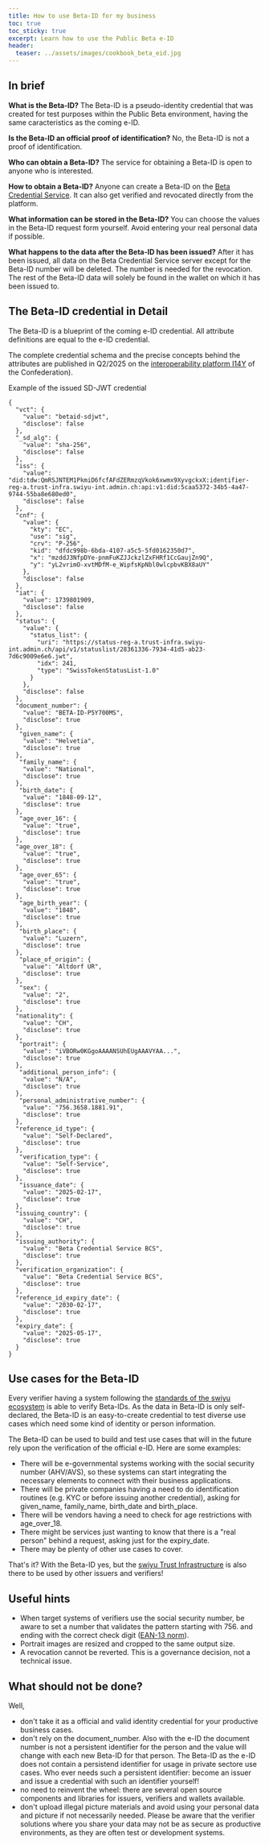 ```yaml
---
title: How to use Beta-ID for my business
toc: true
toc_sticky: true
excerpt: Learn how to use the Public Beta e-ID
header:
  teaser: ../assets/images/cookbook_beta_eid.jpg
---
```


## In brief

**What is the Beta-ID?**
The Beta-ID is a pseudo-identity credential that was created for test purposes within the Public Beta environment, having the same caracteristics as the coming e-ID. 

**Is the Beta-ID an official proof of identification?**
No, the Beta-ID is not a proof of identification.

**Who can obtain a Beta-ID?**
The service for obtaining a Beta-ID is open to anyone who is interested.

**How to obtain a Beta-ID?**
Anyone can create a Beta-ID on the [Beta Credential Service](https://www.bcs.admin.ch/bcs-web).
It can also get verified and revocated directly from the platform. 

**What information can be stored in the Beta-ID?**
You can choose the values in the Beta-ID request form yourself. Avoid entering your real personal data if possible.

**What happens to the data after the Beta-ID has been issued?**
After it has been issued, all data on the Beta Credential Service server except for the Beta-ID number will be deleted. The number is needed for the revocation.
The rest of the Beta-ID data will solely be found in the wallet on which it has been issued to. 

## The Beta-ID credential in Detail

The Beta-ID is a blueprint of the coming e-ID credential. All attribute definitions are equal to the e-ID credential.

The complete credential schema and the precise concepts behind the attributes are published in Q2/2025 on the [interoperability platform I14Y](https://www.i14y.admin.ch/de/catalog/all) of the Confederation).

Example of the issued SD-JWT credential

```
{
  "vct": {
    "value": "betaid-sdjwt",
    "disclose": false
  },
  "_sd_alg": {
    "value": "sha-256",
    "disclose": false
  },
  "iss": {
    "value": "did:tdw:QmRSJNTEM1PkmiD6fcfAFdZERmzqVkok6xwmx9XyvgckxX:identifier-reg-a.trust-infra.swiyu-int.admin.ch:api:v1:did:5caa5372-34b5-4a47-9744-55ba8e680ed0",
    "disclose": false
  },
  "cnf": {
    "value": {
      "kty": "EC",
      "use": "sig",
      "crv": "P-256",
      "kid": "dfdc998b-6bda-4107-a5c5-5fd0162350d7",
      "x": "mzddJ3NfpDYe-pnmFuKZJJckzlZxFHRf1CcGaujZn9Q",
      "y": "yL2vrimO-xvtMDfM-e_WipfsKpNbl0wlcpbvKBX8aUY"
    },
    "disclose": false
  },
  "iat": {
    "value": 1739801909,
    "disclose": false
  },
  "status": {
    "value": {
      "status_list": {
        "uri": "https://status-reg-a.trust-infra.swiyu-int.admin.ch/api/v1/statuslist/28361336-7934-41d5-ab23-7d6c9009e6e6.jwt",
        "idx": 241,
        "type": "SwissTokenStatusList-1.0"
      }
    },
    "disclose": false
  },
  "document_number": {
    "value": "BETA-ID-P5Y700MS",
    "disclose": true
  },
   "given_name": {
    "value": "Helvetia",
    "disclose": true
  },
   "family_name": {
    "value": "National",
    "disclose": true
  },  
   "birth_date": {
    "value": "1848-09-12",
    "disclose": true
  }, 
   "age_over_16": {
    "value": "true",
    "disclose": true
  }, 
  "age_over_18": {
    "value": "true",
    "disclose": true
  },
   "age_over_65": {
    "value": "true",
    "disclose": true
  },
   "age_birth_year": {
    "value": "1848",
    "disclose": true
  },
   "birth_place": {
    "value": "Luzern",
    "disclose": true
  }, 
   "place_of_origin": {
    "value": "Altdorf UR",
    "disclose": true
  },
   "sex": {
    "value": "2",
    "disclose": true
  }, 
  "nationality": {
    "value": "CH",
    "disclose": true
  },
   "portrait": {
    "value": "iVBORw0KGgoAAAANSUhEUgAAAVYAA...",
    "disclose": true
  },  
   "additional_person_info": {
    "value": "N/A",
    "disclose": true
  }, 
   "personal_administrative_number": {
    "value": "756.3658.1881.91",
    "disclose": true
  },   
  "reference_id_type": {
    "value": "Self-Declared",
    "disclose": true
  },
   "verification_type": {
    "value": "Self-Service",
    "disclose": true
  }, 
   "issuance_date": {
    "value": "2025-02-17",
    "disclose": true
  }, 
  "issuing_country": {
    "value": "CH",
    "disclose": true
  },
  "issuing_authority": {
    "value": "Beta Credential Service BCS",
    "disclose": true
  },
  "verification_organization": {
    "value": "Beta Credential Service BCS",
    "disclose": true
  },
  "reference_id_expiry_date": {
    "value": "2030-02-17",
    "disclose": true
  },
  "expiry_date": {
    "value": "2025-05-17",
    "disclose": true
  }
}
```

## Use cases for the Beta-ID

Every verifier having a system following the [standards of the swiyu ecosystem](https://swiyu-admin-ch.github.io/swiss-profile/) is able to verify Beta-IDs.
As the data in Beta-ID is only self-declared, the Beta-ID is an easy-to-create credential to test diverse use cases which need some kind of identity or person information.

The Beta-ID can be used to build and test use cases that will in the future rely upon the verification of the official e-ID. Here are some examples:

- There will be e-governmental systems working with the social security number (AHV/AVS), so these systems can start integrating the necessary elements to connect with their business applications.
- There will be private companies having a need to do identification routines (e.g. KYC or before issuing another credential), asking for given_name, family_name, birth_date and birth_place.
- There will be vendors having a need to check for age restrictions with age_over_18.
- There might be services just wanting to know that there is a "real person" behind a request, asking just for the expiry_date.
- There may be plenty of other use cases to cover.

That's it? With the Beta-ID yes, but the [swiyu Trust Infrastructure](https://swiyu-admin-ch.github.io/open-source-components/) is also there to be used by other issuers and verifiers!

## Useful hints
- When target systems of verifiers use the social security number, be aware to set a number that validates the pattern starting with 756. and ending with the correct check digit ([EAN-13 norm](https://en.wikipedia.org/wiki/International_Article_Number)).
- Portrait images are resized and cropped to the same output size.
- A revocation cannot be reverted. This is a governance decision, not a technical issue.

## What should not be done?

Well,

- don't take it as a official and valid identity credential for your productive business cases.
- don't rely on the document_number. Also with the e-ID the document number is not a persistent identifier for the person and the value will change with each new Beta-ID for that person. The Beta-ID as the e-ID does not contain a persistend identifier for usage in private sectore use cases. Who ever needs such a persistent identifier: become an issuer and issue a credential with such an identifier yourself!
- no need to reinvent the wheel: there are several open source components and libraries for issuers, verifiers and wallets available.
- don't upload illegal picture materials and avoid using your personal data and picture if not necessarily needed. Please be aware that the verifier solutions where you share your data may not be as secure as productive environments, as they are often test or development systems.
